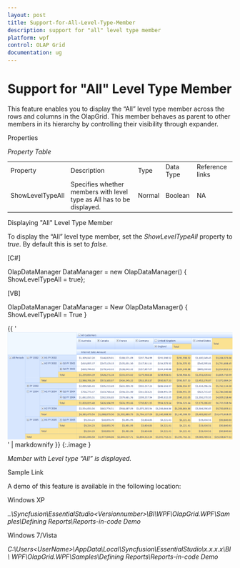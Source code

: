 ```yaml
---
layout: post
title: Support-for-All-Level-Type-Member
description: support for "all" level type member 
platform: wpf
control: OLAP Grid
documentation: ug
---
```


# Support for "All" Level Type Member 

This feature enables you to display the “All” level type member across the rows and columns in the OlapGrid. This member behaves as parent to other members in its hierarchy by controlling their visibility through expander. 

Properties

_Property Table_

<table>
<tr>
<td>
Property</td><td>
Description </td><td>
Type </td><td>
Data Type </td><td>
Reference links </td></tr>
<tr>
<td>
ShowLevelTypeAll </td><td>
Specifies whether members with level type as All has to be displayed.  </td><td>
Normal </td><td>
Boolean </td><td>
NA </td></tr>
</table>


Displaying "All" Level Type Member

To display the “All” level type member, set the _ShowLevelTypeAll_ property to _true_. By default this is set to _false_.  

[C#]

OlapDataManager DataManager = new OlapDataManager() { ShowLevelTypeAll = true};





[VB]



OlapDataManager DataManager = New OlapDataManager() { ShowLevelTypeAll = True }





{{ '![](Support-for-All-Level-Type-Member_images/Support-for-All-Level-Type-Member_img1.png)' | markdownify }}
{:.image }


_Member with Level type “All” is displayed._

Sample Link

A demo of this feature is available in the following location:

Windows XP

_..\Syncfusion\EssentialStudio\<Versionnumber>\BI\WPF\OlapGrid.WPF\Samples\Defining Reports\Reports-in-code Demo_

Windows 7/Vista

_C:\Users\<UserName>\AppData\Local\Syncfusion\EssentialStudio\x.x.x.x\BI\ WPF\OlapGrid.WPF\Samples\Defining Reports\Reports-in-code Demo_

